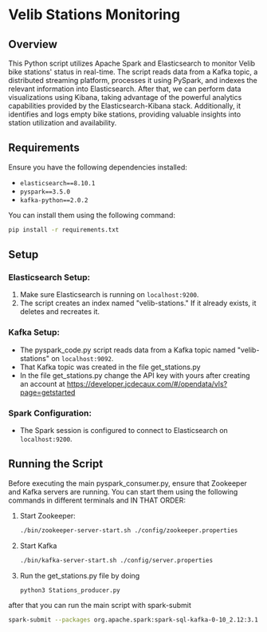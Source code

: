 # Velib Stations Monitoring

## Overview

This Python script utilizes Apache Spark and Elasticsearch to monitor Velib bike stations' status in real-time. The script reads data from a Kafka topic, a distributed streaming platform, processes it using PySpark, and indexes the relevant information into Elasticsearch. After that, we can perform data visualizations using Kibana, taking advantage of the powerful analytics capabilities provided by the Elasticsearch-Kibana stack. Additionally, it identifies and logs empty bike stations, providing valuable insights into station utilization and availability.


## Requirements

Ensure you have the following dependencies installed:

- `elasticsearch==8.10.1`
- `pyspark==3.5.0`
- `kafka-python==2.0.2`

You can install them using the following command:

```bash
pip install -r requirements.txt
```

## Setup

### Elasticsearch Setup:

1. Make sure Elasticsearch is running on `localhost:9200`.
2. The script creates an index named "velib-stations." If it already exists, it deletes and recreates it.

### Kafka Setup:

- The pyspark_code.py script reads data from a Kafka topic named "velib-stations" on `localhost:9092`.
- That Kafka topic was created in the file get_stations.py
- In the file get_stations.py change the API key with yours after creating an account at https://developer.jcdecaux.com/#/opendata/vls?page=getstarted

### Spark Configuration:

- The Spark session is configured to connect to Elasticsearch on `localhost:9200`.

## Running the Script

Before executing the main pyspark_consumer.py, ensure that Zookeeper and Kafka servers are running. You can start them using the following commands in different terminals and IN THAT ORDER:

1. Start Zookeeper:

   ```bash
   ./bin/zookeeper-server-start.sh ./config/zookeeper.properties
2. Start Kafka
    ```bash
   ./bin/kafka-server-start.sh ./config/server.properties
3. Run the get_stations.py file by doing
    ```bash
   python3 Stations_producer.py

after that you can run the main script with spark-submit
```bash
spark-submit --packages org.apache.spark:spark-sql-kafka-0-10_2.12:3.1.2 pyspark_consumer.py
```

